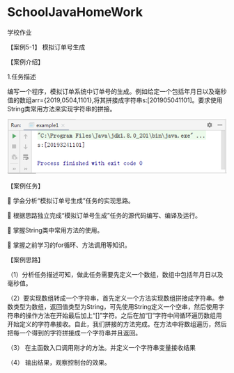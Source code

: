 # SchoolJavaHomeWork
学校作业

【案例5-1】 模拟订单号生成

【案例介绍】

1.任务描述

编写一个程序，模拟订单系统中订单号的生成。例如给定一个包括年月日以及毫秒值的数组arr={2019,0504,1101},将其拼接成字符串s:[201905041101]。要求使用String类常用方法来实现字符串的拼接。

![image](https://github.com/ROTl24/SchoolJavaHomeWork/blob/main/2023423/Case1-1.png)

【案例任务】

	学会分析“模拟订单号生成”任务的实现思路。

	根据思路独立完成“模拟订单号生成”任务的源代码编写、编译及运行。

	掌握String类中常用方法的使用。

	掌握之前学习的for循环、方法调用等知识。


【案例思路】

（1）分析任务描述可知，做此任务需要先定义一个数组，数组中包括年月日以及毫秒值。

（2）要实现数组转成一个字符串，首先定义一个方法实现数组拼接成字符串。参数类型为数组，返回值类型为String，可先使用String定义一个空串，然后使用字符串的操作方法在开始最后加上“[]”字符。之后在加“[]”字符中间循环遍历数组用开始定义的字符串接收。自此，我们拼接的方法完成。在方法中将数组遍历，然后把每一个得到的字符拼接成一个字符串并且返回。    

（3） 在主函数入口调用刚才的方法。并定义一个字符串变量接收结果

（4） 输出结果，观察控制台的效果。
